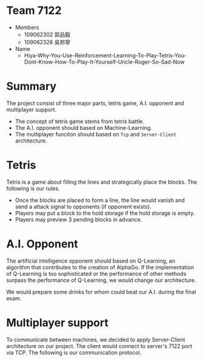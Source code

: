 # Team 7122
- Members
    - 109062302 郭品毅
    - 109062328 吳邦寧
- Name
    - Hiya-Why-You-Use-Reinforcement-Learning-To-Play-Tetris-You-Dont-Know-How-To-Play-It-Yourself-Uncle-Roger-So-Sad-Now

# Summary
The project consist of three major parts, tetris game, A.I. opponent and multiplayer support. 
- The concept of tetris game stems from tetris battle.
- The A.I. opponent should based on Machine-Learning.
- The multiplayer funciton should based on `Tcp` and `Server-Client` architecture. 

# Tetris
Tetris is a game about filling the lines and strategically place the blocks. The following is our rules.
- Once the blocks are placed to form a line, the line would vanish and send a attack signal to opponents (if opponent exists).
- Players may put a block to the hold storage if the hold storage is empty.
- Players may preview 3 pending blocks in advance.

# A.I. Opponent
The artificial intelligence opponent should based on Q-Learning, an algorithm that contributes to the creation of AlphaGo. If the implementation of Q-Learning is too sophisticated or the performance of other methods surpass the performance of Q-Learning, we would change our architecture.

We would prepare some drinks for whom could beat our A.I. during the final exam. 

# Multiplayer support
To communicate between machines, we decided to apply Server-Client architecture on our project.
The client would connect to server's 7122 port via TCP. The following is our communication protocol.



